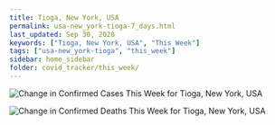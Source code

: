 ```yaml
---
title: Tioga, New York, USA
permalink: usa-new_york-tioga-7_days.html
last_updated: Sep 30, 2020
keywords: ["Tioga, New York, USA", "This Week"]
tags: ["usa-new_york-tioga", "this_week"]
sidebar: home_sidebar
folder: covid_tracker/this_week/
---
```


![Change in Confirmed Cases This Week for Tioga, New York, USA](images/graphs/usa-new_york-tioga-delta_confirmed-7_days_graph.png)

![Change in Confirmed Deaths This Week for Tioga, New York, USA](images/graphs/usa-new_york-tioga-delta_deaths-7_days_graph.png)
